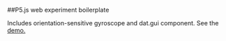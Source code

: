 ##P5.js web experiment boilerplate

Includes orientation-sensitive gyroscope and dat.gui component.
See the [demo.](http://ekrivoruchko.com/p5-boilerplate/)
